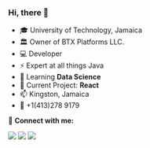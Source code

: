 ### Hi, there 👋


- 🎓 University of Technology, Jamaica
- 🏛 Owner of BTX Platforms LLC.
- 💻 Developer
- ⚡ Expert at all things Java
- 🌱 Learning **Data Science**
- 🔭 Current Project: **React** 
- 📫 Kingston, Jamaica
- 📱 +1(413)278 9179

🔵 **Connect with me:**

<a href="https://Adriankben.github.io">
<img src="https://img.shields.io/badge/Portfolio-000000?style=for-the-badge&logo=opsgenie&logoColor=ffffff"></a> 

<a href="https://github.com/Adriankben">
<img src="https://img.shields.io/badge/Github-211F1F?style=for-the-badge&logo=GitHub&logoColor=ffffff"></a> 
  
<a href="https://www.linkedin.com/in/adriankbennett3/">
<img src="https://img.shields.io/badge/Linkedin-0077B5?style=for-the-badge&logo=Linkedin&logoColor=ffffff"></a>
